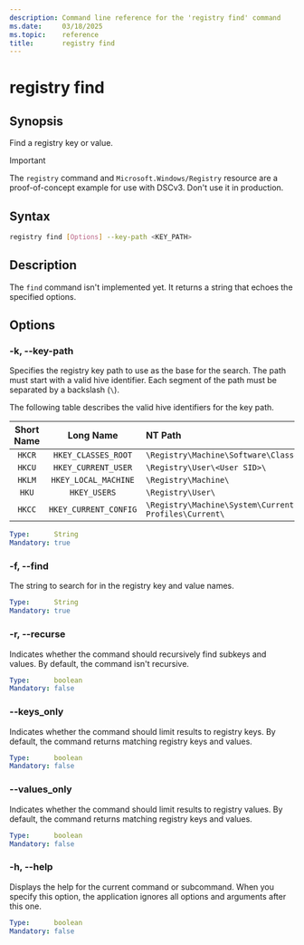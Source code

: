 ```yaml
---
description: Command line reference for the 'registry find' command
ms.date:     03/18/2025
ms.topic:    reference
title:       registry find
---
```


# registry find

## Synopsis

Find a registry key or value.

> [!IMPORTANT]
> The `registry` command and `Microsoft.Windows/Registry` resource are a proof-of-concept example
> for use with DSCv3. Don't use it in production.

## Syntax

```sh
registry find [Options] --key-path <KEY_PATH>
```

## Description

The `find` command isn't implemented yet. It returns a string that echoes the specified options.

## Options

### -k, --key-path

<a id="-k"></a>
<a id="--key-path"></a>

Specifies the registry key path to use as the base for the search. The path must start with a valid
hive identifier. Each segment of the path must be separated by a backslash (`\`).

The following table describes the valid hive identifiers for the key path.

| Short Name |       Long Name       |                                 NT Path                                 |
| :--------: | :-------------------: | :---------------------------------------------------------------------- |
|   `HKCR`   |  `HKEY_CLASSES_ROOT`  | `\Registry\Machine\Software\Classes\`                                   |
|   `HKCU`   |  `HKEY_CURRENT_USER`  | `\Registry\User\<User SID>\`                                            |
|   `HKLM`   | `HKEY_LOCAL_MACHINE`  | `\Registry\Machine\`                                                    |
|   `HKU`    |     `HKEY_USERS`      | `\Registry\User\`                                                       |
|   `HKCC`   | `HKEY_CURRENT_CONFIG` | `\Registry\Machine\System\CurrentControlSet\Hardware Profiles\Current\` |

```yaml
Type:      String
Mandatory: true
```

### -f, --find

<a id="-f"></a>
<a id="--find"></a>

The string to search for in the registry key and value names.

```yaml
Type:      String
Mandatory: true
```

### -r, --recurse

<a id="-r"></a>
<a id="--recurse"></a>

Indicates whether the command should recursively find subkeys and values. By default, the command
isn't recursive.

```yaml
Type:      boolean
Mandatory: false
```

### --keys_only

<a id="--keys_only"></a>

Indicates whether the command should limit results to registry keys. By default, the command
returns matching registry keys and values.

```yaml
Type:      boolean
Mandatory: false
```

### --values_only

<a id="--values_only"></a>

Indicates whether the command should limit results to registry values. By default, the command
returns matching registry keys and values.

```yaml
Type:      boolean
Mandatory: false
```

### -h, --help

<a id="-h"></a>
<a id="--help"></a>

Displays the help for the current command or subcommand. When you specify this option, the
application ignores all options and arguments after this one.

```yaml
Type:      boolean
Mandatory: false
```
